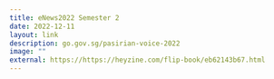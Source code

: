 ```yaml
---
title: eNews2022 Semester 2
date: 2022-12-11
layout: link
description: go.gov.sg/pasirian-voice-2022
image: ""
external: https://https://heyzine.com/flip-book/eb62143b67.html
---
```








